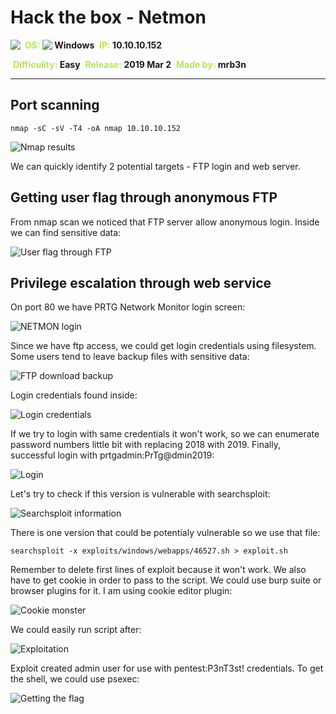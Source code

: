 # Hack the box - Netmon

<img align="left" src="logo.png">
&nbsp;<span style="color:#b5e853; font-weight: bold">OS: <img align="top" src="../../../images/windows.png"> </span><b>Windows</b>
&nbsp;<span style="color:#b5e853; font-weight: bold">IP: </span><b>10.10.10.152</b>

&nbsp;<span style="color:#b5e853; font-weight: bold">Difficulity: </span><b>Easy</b>
&nbsp;<span style="color:#b5e853; font-weight: bold">Release: </span><b>2019 Mar 2</b>
&nbsp;<span style="color:#b5e853; font-weight: bold">Made by: </span><b>mrb3n</b>

___

## Port scanning
```
nmap -sC -sV -T4 -oA nmap 10.10.10.152
```
![Nmap results](./nmap.png)

We can quickly identify 2 potential targets - FTP login and web server.

## Getting user flag through anonymous FTP

From nmap scan we noticed that FTP server allow anonymous login. Inside we can find sensitive data:

![User flag through FTP](./user_flag_through_ftp.png)

## Privilege escalation through web service

On port 80 we have PRTG Network Monitor login screen:

![NETMON login](./login_page.png)

Since we have ftp access, we could get login credentials using filesystem. Some users tend to leave backup files with sensitive data:

![FTP download backup](./ftp_download_backup.png)

Login credentials found inside:

![Login credentials](./login_credentials.png)

If we try to login with same credentials it won't work, so we can enumerate password numbers little bit with replacing 2018 with 2019. Finally, successful login with prtgadmin:PrTg@dmin2019:

![Login](./login.png)

Let's try to check if this version is vulnerable with searchsploit:

![Searchsploit information](./searchsploit.png)

There is one version that could be potentialy vulnerable so we use that file:

```
searchsploit -x exploits/windows/webapps/46527.sh > exploit.sh
```

Remember to delete first lines of exploit because it won't work. We also have to get cookie in order to pass to the script. We could use burp suite or browser plugins for it. I am using cookie editor plugin:

![Cookie monster](cookie.png)

We could easily run script after:

![Exploitation](exploitation.png)

Exploit created admin user for use with pentest:P3nT3st! credentials. To get the shell, we could use psexec:

![Getting the flag](capturing_root_flag.png)